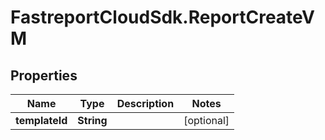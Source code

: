 # FastreportCloudSdk.ReportCreateVM

## Properties

Name | Type | Description | Notes
------------ | ------------- | ------------- | -------------
**templateId** | **String** |  | [optional] 


